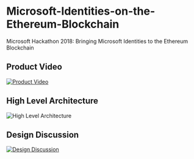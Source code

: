 # Microsoft-Identities-on-the-Ethereum-Blockchain
Microsoft Hackathon 2018: Bringing Microsoft Identities to the Ethereum Blockchain

## Product Video
[![Product Video](https://i.imgur.com/wbKxv4D.png)](https://youtu.be/STAPksdrNmE)

## High Level Architecture
![High Level Architecture](https://i.imgur.com/h41KaGh.png)

## Design Discussion
[![Design Discussion](https://i.imgur.com/M98HxMR.jpg)](https://youtu.be/Wg6kg2mLA3k)
